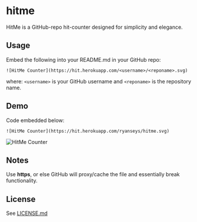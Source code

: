 # hitme

HitMe is a GitHub-repo hit-counter designed for simplicity and elegance.

## Usage

Embed the following into your README.md in your GitHub repo:
```
![HitMe Counter](https://hit.herokuapp.com/<username>/<reponame>.svg)
```
where:
`<username>` is your GitHub username
and
`<reponame>` is the repository name.

## Demo

Code embedded below:
```
![HitMe Counter](https://hit.herokuapp.com/ryanseys/hitme.svg)
```

![HitMe Counter](https://hit.herokuapp.com/ryanseys/hitme.svg)

## Notes

Use **https**, or else GitHub will proxy/cache the file and essentially break functionality.

## License

See [LICENSE.md](https://github.com/ryanseys/hitme/blob/master/LICENSE.md)
